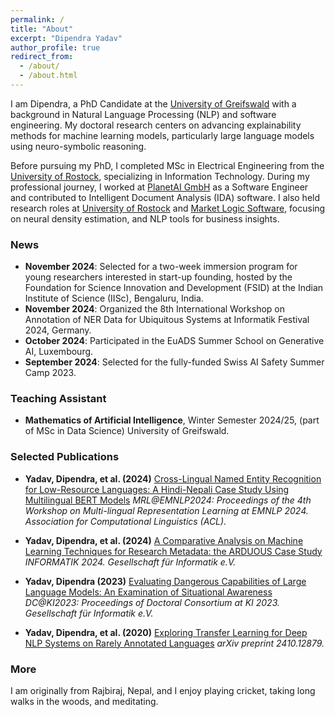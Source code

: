 ```yaml
---
permalink: /
title: "About"
excerpt: "Dipendra Yadav"
author_profile: true
redirect_from: 
  - /about/
  - /about.html
---
```


I am Dipendra, a PhD Candidate at the [University of Greifswald](https://www.uni-greifswald.de/) with a background in Natural Language Processing (NLP) and software engineering. My doctoral research centers on advancing explainability methods for machine learning models, particularly large language models using neuro-symbolic reasoning.

Before pursuing my PhD, I completed MSc in Electrical Engineering from the [University of Rostock](https://www.uni-rostock.de/), specializing in Information Technology. During my professional journey, I worked at [PlanetAI GmbH](https://planet-ai.de/) as a Software Engineer and contributed to Intelligent Document Analysis (IDA) software. I also held research roles at [University of Rostock](https://www.uni-rostock.de/) and [Market Logic Software](https://www.marketlogicsoftware.com/), focusing on neural density estimation, and NLP tools for business insights.

### News
- **November 2024**: Selected for a two-week immersion program for young researchers interested in start-up founding, hosted by the Foundation for Science Innovation and Development (FSID) at the Indian Institute of Science (IISc), Bengaluru, India.
- **November 2024**: Organized the 8th International Workshop on Annotation of NER Data for Ubiquitous Systems at Informatik Festival 2024, Germany.
- **October 2024**: Participated in the EuADS Summer School on Generative AI, Luxembourg.
- **September 2024**: Selected for the fully-funded Swiss AI Safety Summer Camp 2023.

### Teaching Assistant
- **Mathematics of Artificial Intelligence**, Winter Semester 2024/25, (part of MSc in Data Science) University of Greifswald.

### Selected Publications
  - **Yadav, Dipendra, et al. (2024)** [Cross-Lingual Named Entity Recognition for Low-Resource Languages: A Hindi-Nepali Case Study Using Multilingual BERT Models](https://doi.org/) *MRL@EMNLP2024: Proceedings of the 4th Workshop on Multi-lingual Representation Learning at EMNLP 2024. Association for Computational Linguistics (ACL).*
  - **Yadav, Dipendra, et al. (2024)** [A Comparative Analysis on Machine Learning Techniques for Research Metadata: the ARDUOUS Case Study](https://doi.org/10.18420/inf2024_37) *INFORMATIK 2024. Gesellschaft für Informatik e.V.*

  - **Yadav, Dipendra (2023)** [Evaluating Dangerous Capabilities of Large Language Models: An Examination of Situational Awareness](https://doi.org/10.18420/ki2023-dc-10) *DC@KI2023: Proceedings of Doctoral Consortium at KI 2023. Gesellschaft für Informatik e.V.*

  - **Yadav, Dipendra, et al. (2020)** [Exploring Transfer Learning for Deep NLP Systems on Rarely Annotated Languages](https://arxiv.org/abs/2410.12879) *arXiv preprint 2410.12879.*
    
### More
I am originally from Rajbiraj, Nepal, and I enjoy playing cricket, taking long walks in the woods, and meditating.
